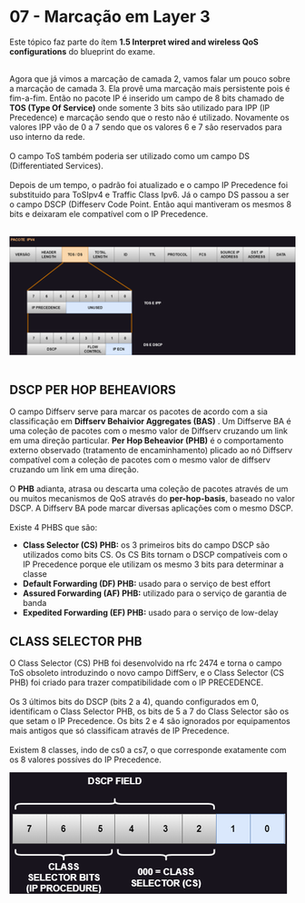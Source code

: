 # 07 - Marcação em Layer 3

Este tópico faz parte do ítem **1.5 Interpret wired and wireless QoS configurations** do blueprint do exame. <br></br>

Agora que já vimos a marcação de camada 2, vamos falar um pouco sobre a marcação de camada 3. Ela provê uma marcação mais persistente pois é fim-a-fim. Então no pacote IP é inserido um campo de 8 bits chamado de **TOS (Type Of Service)** onde somente 3 bits são utilizado para IPP (IP Precedence) e marcação sendo que o resto não é utilizado. Novamente os valores IPP vão de 0 a 7 sendo que os valores 6 e 7 são reservados para uso interno da rede. <br></br>
O campo ToS também poderia ser utilizado como um campo DS (Differentiated Services). <br></br>
Depois de um tempo, o padrão foi atualizado e o campo IP Precedence foi substituido para ToSIpv4 e Traffic Class Ipv6. Já o campo DS passou a ser o campo DSCP (Diffeserv Code Point. Então aqui mantiveram os mesmos 8 bits e deixaram ele compatível com o IP Precedence. <br></br>

![MARCAÇÃO](Imagens/pacote_ipv4.png) <br></br>

## DSCP PER HOP BEHEAVIORS

O campo Diffserv serve para marcar os pacotes de acordo com a sia classificação em **Diffserv Behaivior Aggregates (BAS)** . Um Diffserve BA é uma coleção de pacotes com o mesmo valor de Diffserv cruzando um link em uma direção particular. **Per Hop Beheavior (PHB)** é o comportamento externo observado (tratamento de encaminhamento) plicado ao nó Diffserv compatível com a coleção de pacotes com o mesmo valor de diffserv cruzando um link em uma direção. <br></br>
O **PHB** adianta, atrasa ou descarta uma coleção de pacotes através de um ou muitos mecanismos de QoS através do **per-hop-basis**, baseado no valor DSCP. A Diffserv BA pode marcar diversas aplicações com o mesmo DSCP. <br></br>
Existe 4 PHBS que são: 
* **Class Selector (CS) PHB:** os 3 primeiros bits do campo DSCP são utilizados como bits CS. Os CS Bits tornam o DSCP compatíveis com o IP Precedence porque ele utilizam os mesmo 3 bits para determinar a classe
* **Default Forwarding (DF) PHB:** usado para o serviço de best effort
* **Assured Forwarding (AF) PHB:** utilizado para o serviço de garantia de banda
* **Expedited Forwarding (EF) PHB:** usado para o serviço de low-delay

## CLASS SELECTOR PHB

O Class Selector (CS) PHB foi desenvolvido na rfc 2474 e torna o campo ToS obsoleto introduzindo o novo campo DiffServ, e o Class Selector (CS PHB) foi criado para trazer compatibilidade com o IP PRECEDENCE. <br></br>
Os 3 últimos bits do DSCP (bits 2 a 4), quando configurados em 0, identificam o Class Selector PHB, os bits de 5 a 7 do Class Selector são os que setam o IP Precedence. Os bits 2 e 4 são ignorados por equipamentos mais antigos que só classificam através de IP Precedence. <br></br>
Existem 8 classes, indo de cs0 a cs7, o que corresponde exatamente com os 8 valores possíves do IP Precedence.

![MARCAÇÃO](Imagens/campo_dscp.png) <br></br>